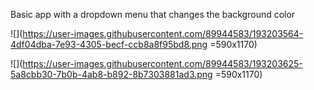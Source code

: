 Basic app with a dropdown menu that changes the background color

![](https://user-images.githubusercontent.com/89944583/193203564-4df04dba-7e93-4305-becf-ccb8a8f95bd8.png =590x1170)

![](https://user-images.githubusercontent.com/89944583/193203625-5a8cbb30-7b0b-4ab8-b892-8b7303881ad3.png =590x1170)
